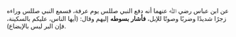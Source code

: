 عن ابن عباس رضي ﷲ عنهما أنه دفع النبي صللس يوم عرفة، فسمع النبي صللس وراءه زجرًا شديدًا وضربًا وصوتًا للإبل، **فأشار** **بسوطه** إليهم وقال: (أيها الناس، عليكم بالسكينة، فإن البر ليس بالإيضاع).